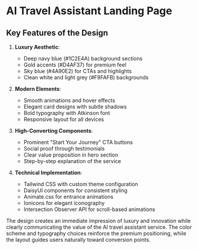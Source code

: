 # AI Travel Assistant Landing Page

## Key Features of the Design

1. **Luxury Aesthetic**: 
   - Deep navy blue (#1C2E4A) background sections
   - Gold accents (#D4AF37) for premium feel
   - Sky blue (#4A90E2) for CTAs and highlights
   - Clean white and light grey (#F9FAFB) backgrounds

2. **Modern Elements**:
   - Smooth animations and hover effects
   - Elegant card designs with subtle shadows
   - Bold typography with Atkinson font
   - Responsive layout for all devices

3. **High-Converting Components**:
   - Prominent "Start Your Journey" CTA buttons
   - Social proof through testimonials
   - Clear value proposition in hero section
   - Step-by-step explanation of the service

4. **Technical Implementation**:
   - Tailwind CSS with custom theme configuration
   - DaisyUI components for consistent styling
   - Animate.css for entrance animations
   - Ionicons for elegant iconography
   - Intersection Observer API for scroll-based animations

The design creates an immediate impression of luxury and innovation while clearly communicating the value of the AI travel assistant service. The color scheme and typography choices reinforce the premium positioning, while the layout guides users naturally toward conversion points.
